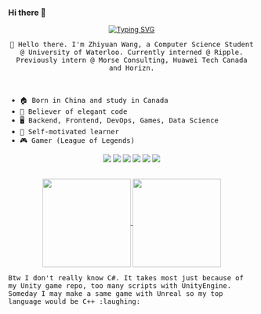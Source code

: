 ### Hi there 👋
  <div align="center">
    <a href="https://kassakingzyw.com/">
      <img src="https://readme-typing-svg.demolab.com?font=Fira+Code&pause=1000&width=435&lines=console.log(%22Hello%2C%20World%22);Hope you have a good day!&center=true&size=27" alt="Typing SVG" />
    </a>
  </div>
  
<p align="center">
  <samp>👋 Hello there. I'm Zhiyuan Wang, a Computer Science Student @ University of Waterloo. Currently interned @ Ripple. Previously intern @ Morse Consulting, Huawei Tech Canada and Horizn.</samp><br/><br/>
  <br />
</p>
  
* <samp>🏠 Born in China and study in Canada</samp>
* <samp>🦋 Believer of elegant code</samp>
* <samp>🖥️ Backend, Frontend, DevOps, Games, Data Science</samp>
* <samp>📖 Self-motivated learner</samp>
* <samp>🎮 Gamer (League of Legends)</samp>
<div align="center">
  <img src="https://img.shields.io/badge/C%2B%2B-00599C?style=flat-square&logo=c%2B%2B&logoColor=white" />
  <img src="https://img.shields.io/badge/Java-7F52FF?style=flat-square&logo=spring&logoColor=white" />
  <img src="https://img.shields.io/badge/React-3fb5ff?style=flat-square&logo=React&logoColor=white" />
  <img src="https://img.shields.io/badge/Python3-3776AB?style=flat-square&logo=python&logoColor=white" />
  <img src="https://img.shields.io/badge/Mysql-b08656?style=flat-square&logo=Mysql&logoColor=white" />
  <img src="https://img.shields.io/badge/Docker-1ca9c9?style=flat-square&logo=Docker&logoColor=white" />
</div>
<br/>

<p align="center">
<a href="https://github.com/anuraghazra/github-readme-stat">
  <img align="center" src="https://github-readme-stats.vercel.app/api?username=kassaking7&border_radius=3" height="180" />
</a>
<a href="https://github.com/anuraghazra/github-readme-stat">
  <img align="center" src="https://github-readme-stats.vercel.app/api/top-langs/?username=kassaking7&hide=Jupyter+Notebook,HTML,CSS&layout=compact"  height="180" />
</a>
  <p align="left">
  <samp>Btw I don't really know C#. It takes most just because of my Unity game repo, too many scripts with UnityEngine. Someday I may make a same game with Unreal so my top language would be C++ :laughing:</samp><br/><br/>
  <br />
</p>
</p>
